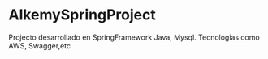 # AlkemySpringProject
Projecto desarrollado en SpringFramework Java, Mysql. Tecnologias como AWS, Swagger,etc
